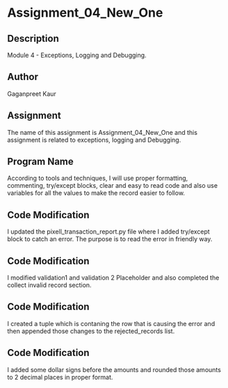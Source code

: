 # Assignment_04_New_One

## Description

Module 4 - Exceptions, Logging and Debugging.

## Author

Gaganpreet Kaur

## Assignment

The name of this assignment is Assignment_04_New_One and this assignment is related to exceptions, logging and Debugging.

## Program Name

According to tools and techniques, I will use proper formatting, commenting, try/except blocks, clear and easy to read code and also use variables for all the values to make the record easier to follow.

## Code Modification

I updated the pixell_transaction_report.py file where I added try/except block to catch an error. The purpose is to read the error in friendly way.

## Code Modification

I modified validation1 and validation 2 Placeholder and also completed the collect invalid record section.

## Code Modification

I created a tuple which is contaning the row that is causing the error and then appended those changes to the rejected_records list.

## Code Modification

I added some dollar signs before the amounts and rounded those amounts to 2 decimal places in proper format.
